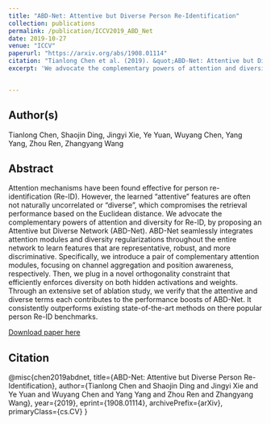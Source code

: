 ```yaml
---
title: "ABD-Net: Attentive but Diverse Person Re-Identification"
collection: publications
permalink: /publication/ICCV2019_ABD_Net
date: 2019-10-27
venue: "ICCV"
paperurl: "https://arxiv.org/abs/1908.01114"
citation: "Tianlong Chen et al. (2019). &quot;ABD-Net: Attentive but Diverse Person Re-Identification.&quot; <i>ICCV 2019</i>. ..."
excerpt: 'We advocate the complementary powers of attention and diversity for Re-ID, by proposing an Attentive but Diverse Network (ABD-Net). ABD-Net seamlessly integrates attention modules and diversity regularizations throughout the entire network to learn features that are representative, robust, and more discriminative'


---
```

## Author(s)
Tianlong Chen, Shaojin Ding, Jingyi Xie, Ye Yuan, Wuyang Chen, Yang Yang, Zhou Ren, Zhangyang Wang

## Abstract
Attention mechanisms have been found effective for person re-identification (Re-ID). However, the learned “attentive” features are often not naturally uncorrelated or “diverse”, which compromises the retrieval performance based on the Euclidean distance. We advocate the complementary powers of attention and diversity for Re-ID, by proposing an Attentive but Diverse Network (ABD-Net). ABD-Net seamlessly integrates attention modules and diversity regularizations throughout the entire network to learn features that are representative, robust, and more discriminative. Specifically, we introduce a pair of complementary attention modules, focusing on channel aggregation and position awareness, respectively. Then, we plug in a novel orthogonality constraint that efficiently enforces diversity on both hidden activations and weights. Through an extensive set of ablation study, we verify that the attentive and diverse terms each contributes to the performance boosts of ABD-Net. It consistently outperforms existing state-of-the-art methods on there popular person Re-ID benchmarks.

[Download paper here](https://arxiv.org/pdf/1908.01114.pdf)

## Citation
@misc{chen2019abdnet,
    title={ABD-Net: Attentive but Diverse Person Re-Identification},
    author={Tianlong Chen and Shaojin Ding and Jingyi Xie and Ye Yuan and Wuyang Chen and Yang Yang and Zhou Ren and Zhangyang Wang},
    year={2019},
    eprint={1908.01114},
    archivePrefix={arXiv},
    primaryClass={cs.CV}
}